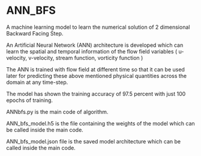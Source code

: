 # ANN_BFS
A machine learning model to learn the numerical solution of 2 dimensional Backward Facing Step.

An Artificial Neural Network (ANN) architecture is developed which can learn the spatial and temporal information of the flow field variables ( u-velocity, v-velocity, stream function, vorticity function ) 

The ANN is trained with flow field at different time so that it can be used later for predicting these above mentioned physical quantities across the domain at any time-step.

The model has shown the training accuracy of 97.5 percent with just 100 epochs of training.

ANNbfs.py is the main code of algorithm.

ANN_bfs_model.h5 is the file containing the weights of the model which can be called inside the main code.

ANN_bfs_model.json file is the saved model architecture which can be called inside the main code.
